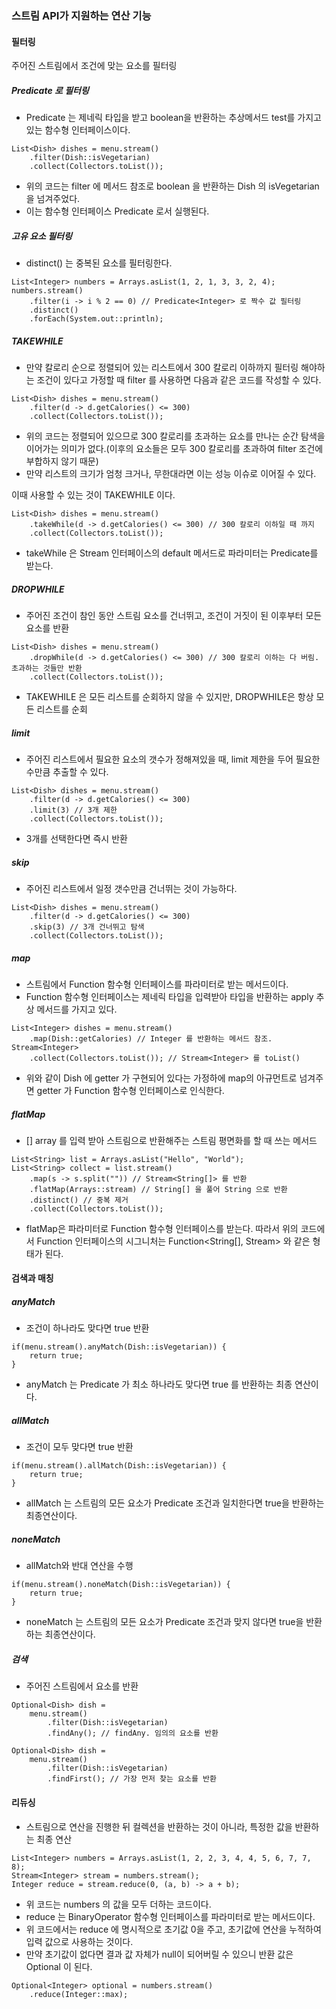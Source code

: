 ### 스트림 API가 지원하는 연산 기능

#### 필터링
주어진 스트림에서 조건에 맞는 요소를 필터링

##### Predicate 로 필터링
- Predicate 는 제네릭 타입을 받고 boolean을 반환하는 추상메서드 test를 가지고 있는 함수형 인터페이스이다.
```
List<Dish> dishes = menu.stream()
    .filter(Dish::isVegetarian)
    .collect(Collectors.toList());
```
- 위의 코드는 filter 에 메서드 참조로 boolean 을 반환하는 Dish 의 isVegetarian 을 넘겨주었다.
- 이는 함수형 인터페이스 Predicate<Dish> 로서 실행된다.

##### 고유 요소 필터링
- distinct() 는 중복된 요소를 필터링한다.
```
List<Integer> numbers = Arrays.asList(1, 2, 1, 3, 3, 2, 4);
numbers.stream()
	.filter(i -> i % 2 == 0) // Predicate<Integer> 로 짝수 값 필터링
	.distinct()
	.forEach(System.out::println);
```

##### TAKEWHILE
- 만약 칼로리 순으로 정렬되어 있는 리스트에서 300 칼로리 이하까지 필터링 해야하는 조건이 있다고 가정할 때 filter 를 사용하면 다음과 같은 코드를 작성할 수 있다.
```
List<Dish> dishes = menu.stream()
    .filter(d -> d.getCalories() <= 300)
    .collect(Collectors.toList());
```
- 위의 코드는 정렬되어 있으므로 300 칼로리를 초과하는 요소를 만나는 순간 탐색을 이어가는 의미가 없다.(이후의 요소들은 모두 300 칼로리를 초과하여 filter 조건에 부합하지 않기 때문)
- 만약 리스트의 크기가 엄청 크거나, 무한대라면 이는 성능 이슈로 이어질 수 있다.

이때 사용할 수 있는 것이 TAKEWHILE 이다.
```
List<Dish> dishes = menu.stream()
    .takeWhile(d -> d.getCalories() <= 300) // 300 칼로리 이하일 때 까지
    .collect(Collectors.toList());
```
- takeWhile 은 Stream 인터페이스의 default 메서드로 파라미터는 Predicate를 받는다.

##### DROPWHILE
- 주어진 조건이 참인 동안 스트림 요소를 건너뛰고, 조건이 거짓이 된 이후부터 모든 요소를 반환
```
List<Dish> dishes = menu.stream()
    .dropWhile(d -> d.getCalories() <= 300) // 300 칼로리 이하는 다 버림. 초과하는 것들만 반환
    .collect(Collectors.toList());
```
- TAKEWHILE 은 모든 리스트를 순회하지 않을 수 있지만, DROPWHILE은 항상 모든 리스트를 순회

##### limit
- 주어진 리스트에서 필요한 요소의 갯수가 정해져있을 때, limit 제한을 두어 필요한 수만큼 추출할 수 있다.
```
List<Dish> dishes = menu.stream()
    .filter(d -> d.getCalories() <= 300)
	.limit(3) // 3개 제한
    .collect(Collectors.toList());
```
- 3개를 선택한다면 즉시 반환

##### skip
- 주어진 리스트에서 일정 갯수만큼 건너뛰는 것이 가능하다.
```
List<Dish> dishes = menu.stream()
    .filter(d -> d.getCalories() <= 300)
	.skip(3) // 3개 건너뛰고 탐색
    .collect(Collectors.toList());
```

##### map
- 스트림에서 Function 함수형 인터페이스를 파라미터로 받는 메서드이다.
- Function 함수형 인터페이스는 제네릭 <T> 타입을 입력받아 <R> 타입을 반환하는 apply 추상 메서드를 가지고 있다.
```
List<Integer> dishes = menu.stream()
    .map(Dish::getCalories) // Integer 를 반환하는 메서드 참조. Stream<Integer>
    .collect(Collectors.toList()); // Stream<Integer> 를 toList()
```
- 위와 같이 Dish 에 getter 가 구현되어 있다는 가정하에 map의 아규먼트로 넘겨주면 getter 가 Function 함수형 인터페이스로 인식한다.

##### flatMap
- [] array 를 입력 받아 스트림으로 반환해주는 스트림 평면화를 할 때 쓰는 메서드
```
List<String> list = Arrays.asList("Hello", "World");
List<String> collect = list.stream()
    .map(s -> s.split("")) // Stream<String[]> 를 반환
    .flatMap(Arrays::stream) // String[] 을 풀어 String 으로 반환
    .distinct() // 중복 제거
    .collect(Collectors.toList());
```
- flatMap은 파라미터로 Function 함수형 인터페이스를 받는다. 따라서 위의 코드에서 Function 인터페이스의 시그니처는 Function<String[], Stream<String>> 와 같은 형태가 된다.

#### 검색과 매칭

##### anyMatch
- 조건이 하나라도 맞다면 true 반환
```
if(menu.stream().anyMatch(Dish::isVegetarian)) {
	return true;
}
```
- anyMatch 는 Predicate 가 최소 하나라도 맞다면 true 를 반환하는 최종 연산이다.

##### allMatch
- 조건이 모두 맞다면 true 반환
```
if(menu.stream().allMatch(Dish::isVegetarian)) {
	return true;
}
```
- allMatch 는 스트림의 모든 요소가 Predicate 조건과 일치한다면 true을 반환하는 최종연산이다.

##### noneMatch
- allMatch와 반대 연산을 수행
```
if(menu.stream().noneMatch(Dish::isVegetarian)) {
	return true;
}
```
- noneMatch 는 스트림의 모든 요소가 Predicate 조건과 맞지 않다면 true을 반환하는 최종연산이다.

##### 검색
- 주어진 스트림에서 요소를 반환
```
Optional<Dish> dish = 
	menu.stream()
		.filter(Dish::isVegetarian)
		.findAny(); // findAny. 임의의 요소를 반환

Optional<Dish> dish = 
	menu.stream()
		.filter(Dish::isVegetarian)
		.findFirst(); // 가장 먼저 찾는 요소를 반환
```

#### 리듀싱
- 스트림으로 연산을 진행한 뒤 컬렉션을 반환하는 것이 아니라, 특정한 값을 반환하는 최종 연산
```
List<Integer> numbers = Arrays.asList(1, 2, 2, 3, 4, 4, 5, 6, 7, 7, 8);
Stream<Integer> stream = numbers.stream();
Integer reduce = stream.reduce(0, (a, b) -> a + b);
```
- 위 코드는 numbers 의 값을 모두 더하는 코드이다.
- reduce 는 BinaryOperator 함수형 인터페이스를 파라미터로 받는 메서드이다.
- 위 코드에서는 reduce 에 명시적으로 초기값 0을 주고, 초기값에 연산을 누적하여 입력 값으로 사용하는 것이다.
- 만약 초기값이 없다면 결과 값 자체가 null이 되어버릴 수 있으니 반환 값은 Optional 이 된다.
```
Optional<Integer> optional = numbers.stream()
    .reduce(Integer::max);
```

